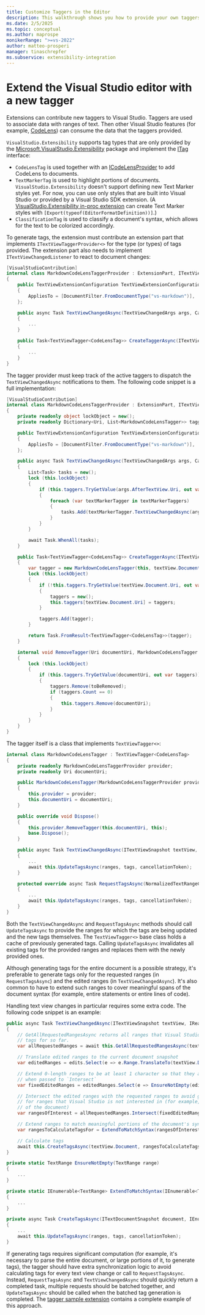 ```yaml
---
title: Customize Taggers in the Editor
description: This walkthrough shows you how to provide your own taggers in the Visual Studio editor by using extensions.
ms.date: 2/5/2025
ms.topic: conceptual
ms.author: maprospe
monikerRange: ">=vs-2022"
author: matteo-prosperi
manager: tinaschrepfer
ms.subservice: extensibility-integration
---
```


# Extend the Visual Studio editor with a new tagger

Extensions can contribute new taggers to Visual Studio. Taggers are used to associate data with ranges of text. Then other Visual Studio features (for example, [CodeLens](./codelens.md)) can consume the data that the taggers provided.

`VisualStudio.Extensibility` supports tag types that are only provided by the [Microsoft.VisualStudio.Extensibility](https://www.nuget.org/packages/Microsoft.VisualStudio.Extensibility) package and implement the [ITag](/dotnet/api/microsoft.visualstudio.extensibility.editor.itag) interface:

- `CodeLensTag` is used together with an [ICodeLensProvider](./codelens.md) to add CodeLens to documents.
- `TextMarkerTag` is used to highlight portions of documents. `VisualStudio.Extensibility` doesn't support defining new Text Marker styles yet. For now, you can use only styles that are built into Visual Studio or provided by a Visual Studio SDK extension. (A [VisualStudio.Extensibility in-proc extension](../../get-started/in-proc-extensions.md) can create Text Marker styles with `[Export(typeof(EditorFormatDefinition))]`.)
- `ClassificationTag` is used to classify a document's syntax, which allows for the text to be colorized accordingly.

To generate tags, the extension must contribute an extension part that implements `ITextViewTaggerProvider<>` for the type (or types) of tags provided. The extension part also needs to implement `ITextViewChangedListener` to react to document changes:

```csharp
[VisualStudioContribution]
internal class MarkdownCodeLensTaggerProvider : ExtensionPart, ITextViewTaggerProvider<CodeLensTag>, ITextViewChangedListener
{
    public TextViewExtensionConfiguration TextViewExtensionConfiguration => new()
    {
        AppliesTo = [DocumentFilter.FromDocumentType("vs-markdown")],
    };

    public async Task TextViewChangedAsync(TextViewChangedArgs args, CancellationToken cancellationToken)
    {
        ...
    }

    public Task<TextViewTagger<CodeLensTag>> CreateTaggerAsync(ITextViewSnapshot textView, CancellationToken cancellationToken)
    {
        ...
    }
}
```

The tagger provider must keep track of the active taggers to dispatch the `TextViewChangedAsync` notifications to them. The following code snippet is a full implementation:

```csharp
[VisualStudioContribution]
internal class MarkdownCodeLensTaggerProvider : ExtensionPart, ITextViewTaggerProvider<CodeLensTag>, ITextViewChangedListener
{
    private readonly object lockObject = new();
    private readonly Dictionary<Uri, List<MarkdownCodeLensTagger>> taggers = new();

    public TextViewExtensionConfiguration TextViewExtensionConfiguration => new()
    {
        AppliesTo = [DocumentFilter.FromDocumentType("vs-markdown")],
    };

    public async Task TextViewChangedAsync(TextViewChangedArgs args, CancellationToken cancellationToken)
    {
        List<Task> tasks = new();
        lock (this.lockObject)
        {
            if (this.taggers.TryGetValue(args.AfterTextView.Uri, out var textMarkerTaggers))
            {
                foreach (var textMarkerTagger in textMarkerTaggers)
                {
                    tasks.Add(textMarkerTagger.TextViewChangedAsync(args.AfterTextView, args.Edits, cancellationToken));
                }
            }
        }

        await Task.WhenAll(tasks);
    }

    public Task<TextViewTagger<CodeLensTag>> CreateTaggerAsync(ITextViewSnapshot textView, CancellationToken cancellationToken)
    {
        var tagger = new MarkdownCodeLensTagger(this, textView.Document.Uri);
        lock (this.lockObject)
        {
            if (!this.taggers.TryGetValue(textView.Document.Uri, out var taggers))
            {
                taggers = new();
                this.taggers[textView.Document.Uri] = taggers;
            }

            taggers.Add(tagger);
        }

        return Task.FromResult<TextViewTagger<CodeLensTag>>(tagger);
    }

    internal void RemoveTagger(Uri documentUri, MarkdownCodeLensTagger toBeRemoved)
    {
        lock (this.lockObject)
        {
            if (this.taggers.TryGetValue(documentUri, out var taggers))
            {
                taggers.Remove(toBeRemoved);
                if (taggers.Count == 0)
                {
                    this.taggers.Remove(documentUri);
                }
            }
        }
    }
}
```

The tagger itself is a class that implements `TextViewTagger<>`:

```csharp
internal class MarkdownCodeLensTagger : TextViewTagger<CodeLensTag>
{
    private readonly MarkdownCodeLensTaggerProvider provider;
    private readonly Uri documentUri;

    public MarkdownCodeLensTagger(MarkdownCodeLensTaggerProvider provider, Uri documentUri)
    {
        this.provider = provider;
        this.documentUri = documentUri;
    }

    public override void Dispose()
    {
        this.provider.RemoveTagger(this.documentUri, this);
        base.Dispose();
    }

    public async Task TextViewChangedAsync(ITextViewSnapshot textView, IReadOnlyList<TextEdit> edits, CancellationToken cancellationToken)
    {
        ...
        await this.UpdateTagsAsync(ranges, tags, cancellationToken);
    }

    protected override async Task RequestTagsAsync(NormalizedTextRangeCollection requestedRanges, bool recalculateAll, CancellationToken cancellationToken)
    {
        ...
        await this.UpdateTagsAsync(ranges, tags, cancellationToken);
    }
}
```

Both the `TextViewChangedAsync` and `RequestTagsAsync` methods should call `UpdateTagsAsync` to provide the ranges for which the tags are being updated and the new tags themselves. The `TextViewTagger<>` base class holds a cache of previously generated tags. Calling `UpdateTagsAsync` invalidates all existing tags for the provided ranges and replaces them with the newly provided ones.

Although generating tags for the entire document is a possible strategy, it's preferable to generate tags only for the requested ranges (in `RequestTagsAsync`) and the edited ranges (in `TextViewChangedAsync`). It's also common to have to extend such ranges to cover meaningful spans of the document syntax (for example, entire statements or entire lines of code).

Handling text view changes in particular requires some extra code. The following code snippet is an example:

```csharp
public async Task TextViewChangedAsync(ITextViewSnapshot textView, IReadOnlyList<TextEdit> edits, CancellationToken cancellationToken)
{
    // GetAllRequestedRangesAsync returns all ranges that Visual Studio has requested
    // tags for so far.
    var allRequestedRanges = await this.GetAllRequestedRangesAsync(textView.Document, cancellationToken);

    // Translate edited ranges to the current document snapshot
    var editedRanges = edits.Select(e => e.Range.TranslateTo(textView.Document, TextRangeTrackingMode.EdgeInclusive));

    // Extend 0-length ranges to be at least 1 character so that they are not ignored
    // when passed to `Intersect`
    var fixedEditedRanges = editedRanges.Select(e => EnsureNotEmpty(editedRanges));

    // Intersect the edited ranges with the requested ranges to avoid generating tags
    // for ranges that Visual Studio is not interested in (for example, non-visible portions
    // of the document)
    var rangesOfInterest = allRequestedRanges.Intersect(fixedEditedRanges);

    // Extend ranges to match meaningful portions of the document's syntax
    var rangesToCalculateTagsFor = ExtendToMatchSyntax(rangesOfInterest);

    // Calculate tags
    await this.CreateTagsAsync(textView.Document, rangesToCalculateTagsFor);
}

private static TextRange EnsureNotEmpty(TextRange range)
{
    ...
}

private static IEnumerable<TextRange> ExtendToMatchSyntax(IEnumerable<TextRange> range)
{
    ...
}

private async Task CreateTagsAsync(ITextDocumentSnapshot document, IEnumerable<TextRange> requestedRanges)
{
    ...
    await this.UpdateTagsAsync(ranges, tags, cancellationToken);
}
```

If generating tags requires significant computation (for example, it's necessary to parse the entire document, or large portions of it, to generate tags), the tagger should have extra synchronization logic to avoid calculating tags for every text view change or call to `RequestTagsAsync`. Instead, `RequestTagsAsync` and `TextViewChangedAsync` should quickly return a completed task, multiple requests should be batched together, and `UpdateTagsAsync` should be called when the batched tag generation is completed. The [tagger sample extension](https://github.com/Microsoft/VSExtensibility/tree/main/New_Extensibility_Model/Samples/TaggersSample/README.md) contains a complete example of this approach.
